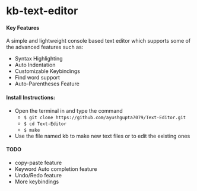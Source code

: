 # kb-text-editor

#### Key Features
A simple and lightweight console based text editor which supports some of the advanced features such as: <br />
  + Syntax Highlighting <br />
  + Auto Indentation <br />
  + Customizable Keybindings <br />
  + Find word support
  + Auto-Parentheses Feature


#### Install Instructions:
  + Open the terminal in and type the command
    + `$ git clone https://github.com/ayushgupta7079/Text-Editor.git`
    + `$ cd Text-Editor`
    + `$ make`
  + Use the file named kb to make new text files or to edit the existing ones




#### TODO
  + copy-paste feature
  + Keyword Auto completion feature
  + Undo/Redo feature
  + More keybindings
